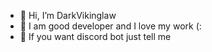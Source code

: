 - 👋 Hi, I’m DarkVikinglaw
- 🔨 I am good developer and I love my work (:
- 🤖 If you want discord bot just tell me
